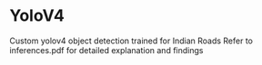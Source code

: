 # YoloV4
Custom yolov4 object detection trained for Indian Roads
Refer to inferences.pdf for detailed explanation and findings
